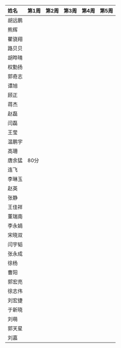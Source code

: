 <table>
  <thead>
    <tr>
      <th align="left">姓名</th>
      <th align="left">第1周</th>
      <th align="left">第2周</th>
      <th align="left">第3周</th>
      <th align="left">第4周</th>
      <th align="left">第5周</th>
    </tr>
  </thead>
  <tbody>
    <tr>
      <td align="left" colspan="6">胡远鹏</td>
    </tr>
    <tr>
      <td align="left" colspan="6">熊辉</td>
    </tr>
    <tr>
      <td align="left" colspan="5">瞿骁翔</td>
    </tr>
    <tr>
      <td align="left" colspan="5">路贝贝</td>
    </tr>
    <tr>
      <td align="left" colspan="6">胡晔晴</td>
    </tr>
    <tr>
      <td align="left" colspan="6">权勤扬</td>
    </tr>
    <tr>
      <td align="left" colspan="5">郭奇志</td>
    </tr>
    <tr>
      <td align="left" colspan="5">谭旭</td>
    </tr>
    <tr>
      <td align="left" colspan="6">顾正</td>
    </tr>
    <tr>
      <td align="left" colspan="6">蒋杰</td>
    </tr>
    <tr>
      <td align="left" colspan="6">赵磊</td>
    </tr>
    <tr>
      <td align="left" colspan="6">闫磊</td>
    </tr>
    <tr>
      <td align="left" colspan="7">王莹</td>
    </tr>
    <tr>
      <td align="left" colspan="5">温鹏宇</td>
    </tr>
    <tr>
      <td align="left" colspan="5">高珊</td>
    </tr>
    <tr>
      <td align="left">唐余猛</td>
      <td align="left" colspan="4">80分</td>
    </tr>
    <tr>
      <td align="left" colspan="5">连飞</td>
    </tr>
    <tr>
      <td align="left" colspan="5">李琳玉</td>
    </tr>
    <tr>
      <td align="left" colspan="5">赵英</td>
    </tr>
    <tr>
      <td align="left" colspan="5">张静</td>
    </tr>
    <tr>
      <td align="left" colspan="5">王佳祥</td>
    </tr>
    <tr>
      <td align="left" colspan="5">董瑞南</td>
    </tr>
    <tr>
      <td align="left" colspan="5">李永娟</td>
    </tr>
    <tr>
      <td align="left" colspan="5">宋晓双</td>
    </tr>
    <tr>
      <td align="left" colspan="5">闫宇韬</td>
    </tr>
    <tr>
      <td align="left" colspan="5">张永成</td>
    </tr>
    <tr>
      <td align="left" colspan="5">徐杨</td>
    </tr>
    <tr>
      <td align="left" colspan="5">曹阳</td>
    </tr>
    <tr>
      <td align="left" colspan="5">郭宏亮</td>
    </tr>
    <tr>
      <td align="left" colspan="5">徐志伟</td>
    </tr>
    <tr>
      <td align="left" colspan="5">刘宏捷</td>
    </tr>
    <tr>
      <td align="left" colspan="5">于新晓</td>
    </tr>
    <tr>
      <td align="left" colspan="5">刘萌</td>
    </tr>
    <tr>
      <td align="left" colspan="5">郭天星</td>
    </tr>
    <tr>
      <td align="left" colspan="5">刘嘉</td>
    </tr>
  </tbody>
</table>